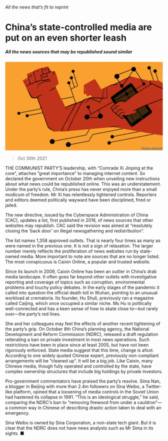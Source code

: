 ###### All the news that’s fit to reprint

# China’s state-controlled media are put on an even shorter leash 

##### All the news sources that may be republished sound similar 

![image](images/20211030_CND001_0.jpg) 

> Oct 30th 2021 

THE COMMUNIST PARTY’S leadership, with “Comrade Xi Jinping at the core”, attaches “great importance” to managing internet content. So declared the government on October 20th when unveiling new instructions about what news could be republished online. This was an understatement. Under the party’s rule, China’s press has never enjoyed more than a small modicum of freedom. Mr Xi has relentlessly tightened controls. Reporters and editors deemed politically wayward have been disciplined, fired or jailed.

The new directive, issued by the Cyberspace Administration of China (CAC), updates a list, first published in 2016, of news sources that other websites may republish. CAC said the revision was aimed at “resolutely closing the ‘back door’ on illegal newsgathering and redistribution”.


The list names 1,358 approved outlets. That is nearly four times as many as were named in the previous one. It is not a sign of relaxation. The larger number merely reflects the proliferation of news websites run by state-owned media. More important to note are sources that are no longer listed. The most conspicuous is Caixin Online, a popular and trusted website.

Since its launch in 2009, Caixin Online has been an outlier in China’s drab media landscape. It often goes far beyond other outlets with investigative reporting and coverage of topics such as corruption, environmental problems and touchy policy debates. In the early stages of the pandemic it called into question the official death toll in Wuhan, pointing to an unusual workload at crematoria. Its founder, Hu Shuli, previously ran a magazine called Caijing, which once occupied a similar niche. Ms Hu is politically well-connected and has a keen sense of how to skate close to—but rarely over—the party’s red lines.

She and her colleagues may feel the effects of another recent tightening of the party’s grip. On October 8th China’s planning agency, the National Development and Reform Commission (NDRC), released a draft regulation reiterating a ban on private investment in most news operations. Such restrictions have been in place since at least 2005, but have not been rigorously enforced. State media suggest that this time, change is afoot. According to one widely quoted Chinese expert, previously non-compliant arrangements will be ”cleaned up”. It will be a big job. Like Caixin, many Chinese media, though fully operated and controlled by the state, have complex ownership structures that include big holdings by private investors.

Pro-government commentators have praised the party’s resolve. Sima Nan, a blogger in Beijing with more than 2.4m followers on Sina Weibo, a Twitter-like platform, opined that a loosening of media controls in the Soviet Union had hastened its collapse in 1991. “This is an ideological struggle,” he said, comparing the NDRC‘s ban to “removing firewood from under a cauldron”—a common way in Chinese of describing drastic action taken to deal with an emergency.

Sina Weibo is owned by Sina Corporation, a non-state tech giant. But it is clear that the NDRC does not have news analysts such as Mr Sima in its sights. ■

